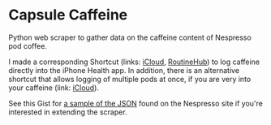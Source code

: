 # Capsule Caffeine

Python web scraper to gather data on the caffeine content of Nespresso pod coffee.

I made a corresponding Shortcut (links: [iCloud](https://www.icloud.com/shortcuts/18e596124d6d4a6c88370f8d9bc16439), [RoutineHub](https://routinehub.co/shortcut/8103/)) to log caffeine directly into the iPhone Health app. In addition, there is an alternative shortcut that allows logging of multiple pods at once, if you are very into your caffeine (link: [iCloud](https://www.icloud.com/shortcuts/dd5f8b82081341c0bc7250667eca1da0)).

See this Gist for [a sample of the JSON](https://gist.github.com/atdr/5212cdd48e77021c0786561fb2063c86) found on the Nespresso site if you're interested in extending the scraper.
